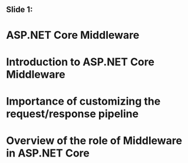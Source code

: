 ## Slide 1:
# ASP.NET Core Middleware
# Introduction to ASP.NET Core Middleware
# Importance of customizing the request/response pipeline
# Overview of the role of Middleware in ASP.NET Core
